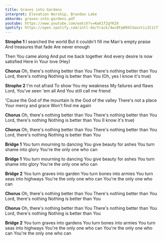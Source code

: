 ```yaml
---
title: Graves into Gardens
interpret: Elevation Worship, Brandon Lake
akkorde: graves-into-gardens.pdf
youtube: https://www.youtube.com/watch?v=KwX1f2gYKZ4
spotify: https://open.spotify.com/intl-de/track/4wc8FpW9XCUaoxtii3CiCf?si=f20f883c33e34ff8
---
```


**Strophe 1**
I searched the world
But it couldn't fill me
Man's empty praise
And treasures that fade
Are never enough

Then You came along
And put me back together
And every desire
Is now satisfied
Here in Your love (Hey)

**Chorus**
Oh, there's nothing better than You
There's nothing better than You
Lord, there's nothing
Nothing is better than You
(Oh, yes I know it's true)

**Strophe 2**
I'm not afraid
To show You my weakness
My failures and flaws
Lord, You've seen 'em all
And You still call me friend

'Cause the God of the mountain
Is the God of the valley
There's not a place
Your mercy and grace
Won't find me again

**Chorus**
Oh, there's nothing better than You
There's nothing better than You
Lord, there's nothing
Nothing is better than You
(I know it's true)

**Chorus**
Oh, there's nothing better than You
There's nothing better than You
Lord, there's nothing
Nothing is better than You

**Bridge 1**
You turn mourning to dancing
You give beauty for ashes
You turn shame into glory
You're the only one who can

**Bridge 1**
You turn mourning to dancing
You give beauty for ashes
You turn shame into glory
You're the only one who can

**Bridge 2**
You turn graves into garden
You turn bones into armies
You turn seas into highways
You're the only one who can
You're the only one who can

**Chorus**
Oh, there's nothing better than You
There's nothing better than You
Lord, there's nothing
Nothing is better than You

**Chorus**
Oh, there's nothing better than You
There's nothing better than You
Lord, there's nothing
Nothing is better than You

**Bridge 2**
You turn graves into gardens
You turn bones into armies
You turn seas into highways
You're the only one who can
You're the only one who can
You're the only one who can